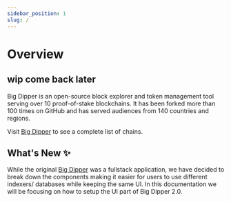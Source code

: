 ```yaml
---
sidebar_position: 1
slug: /
---
```

# Overview
## wip come back later
Big Dipper is an open-source block explorer and token management tool serving over 10 proof-of-stake blockchains. It has been forked more than 100 times on GitHub and has served audiences from 140 countries and regions.

Visit [Big Dipper](https://bigdipper.live/) to see a complete list of chains.

## What's New ✨
While the original [Big Dipper](https://github.com/forbole/big-dipper) was a fullstack application, we have decided to break down the components making it easier for users to use different indexers/ databases while keeping the same UI. In this documentation we will be focusing on how to setup the UI part of Big Dipper 2.0.
<!-- ![Docusaurus](/assets/cover.png) -->

